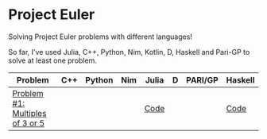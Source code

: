# Project Euler

Solving Project Euler problems with different languages!

So far, I've used Julia, C++, Python, Nim, Kotlin, D, Haskell and Pari-GP to solve at least one problem.

| Problem | C++ | Python | Nim | Julia | D | PARI/GP | Haskell |
| --- | --- | --- | --- | --- | --- | --- | --- |
| [Problem #1: Multiples of 3 or 5](https://projecteuler.net/problem=1) |  |  |  | [Code](https://github.com/MariaChrysafis/Project-Euler/blob/main/1.hs) |  |  | [Code](https://github.com/MariaChrysafis/Project-Euler/blob/main/1.hs) |
